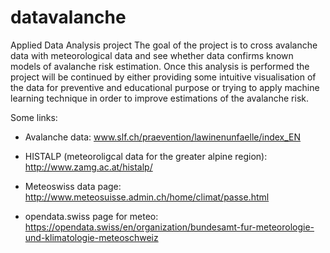 # datavalanche
Applied Data Analysis project
The goal of the project is to cross avalanche data with meteorological data and see whether data confirms known models of
avalanche risk estimation. Once this analysis is performed the project will be continued by either providing some intuitive
visualisation of the data for preventive and educational purpose or trying to apply machine learning technique in order to
improve estimations of the avalanche risk.

Some links:

  * Avalanche data: www.slf.ch/praevention/lawinenunfaelle/index_EN

  * HISTALP (meteoroligcal data for the greater alpine region): http://www.zamg.ac.at/histalp/

  * Meteoswiss data page: http://www.meteosuisse.admin.ch/home/climat/passe.html

  * opendata.swiss page for meteo: https://opendata.swiss/en/organization/bundesamt-fur-meteorologie-und-klimatologie-meteoschweiz
